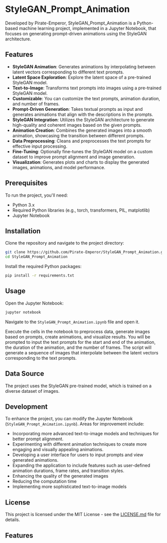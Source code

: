 # StyleGAN_Prompt_Animation

Developed by Pirate-Emperor, StyleGAN_Prompt_Animation is a Python-based machine learning project, implemented in a Jupyter Notebook, that focuses on generating prompt-driven animations using the StyleGAN architecture.

## Features

- **StyleGAN Animation**: Generates animations by interpolating between latent vectors corresponding to different text prompts.
- **Latent Space Exploration**: Explore the latent space of a pre-trained StyleGAN model.
- **Text-to-Image**: Transforms text prompts into images using a pre-trained StyleGAN model.
- **Customizable**: You can customize the text prompts, animation duration, and number of frames.
- **Prompt-Driven Generation**: Takes textual prompts as input and generates animations that align with the descriptions in the prompts.
- **StyleGAN Integration**: Utilizes the StyleGAN architecture to generate high-quality and coherent images based on the given prompts.
- **Animation Creation**: Combines the generated images into a smooth animation, showcasing the transition between different prompts.
- **Data Preprocessing**: Cleans and preprocesses the text prompts for effective input processing.
- **Fine-Tuning**: Optionally fine-tunes the StyleGAN model on a custom dataset to improve prompt alignment and image generation.
- **Visualization**: Generates plots and charts to display the generated images, animations, and model performance.
  
## Prerequisites

To run the project, you'll need:

- Python 3.x
- Required Python libraries (e.g., torch, transformers, PIL, matplotlib)
- Jupyter Notebook

## Installation

Clone the repository and navigate to the project directory:

```bash
git clone https://github.com/Pirate-Emperor/StyleGAN_Prompt_Animation.git
cd StyleGAN_Prompt_Animation
```

Install the required Python packages:

```bash
pip install -r requirements.txt
```

## Usage

Open the Jupyter Notebook:

```bash
jupyter notebook
```

Navigate to the `StyleGAN_Prompt_Animation.ipynb` file and open it.

Execute the cells in the notebook to preprocess data, generate images based on prompts, create animations, and visualize results.
You will be prompted to input the text prompts for the start and end of the animation, the duration of the animation, and the number of frames. The script will generate a sequence of images that interpolate between the latent vectors corresponding to the text prompts.

## Data Source

The project uses the StyleGAN pre-trained model, which is trained on a diverse dataset of images. 


## Development

To enhance the project, you can modify the Jupyter Notebook (`StyleGAN_Prompt_Animation.ipynb`). Areas for improvement include:

- Incorporating more advanced text-to-image models and techniques for better prompt alignment.
- Experimenting with different animation techniques to create more engaging and visually appealing animations.
- Developing a user interface for users to input prompts and view generated animations.
- Expanding the application to include features such as user-defined animation durations, frame rates, and transition styles.
- Enhancing the quality of the generated images
- Reducing the computation time
- Implementing more sophisticated text-to-image models

## License

This project is licensed under the MIT License - see the [LICENSE.md](LICENSE.md) file for details.


## Features




